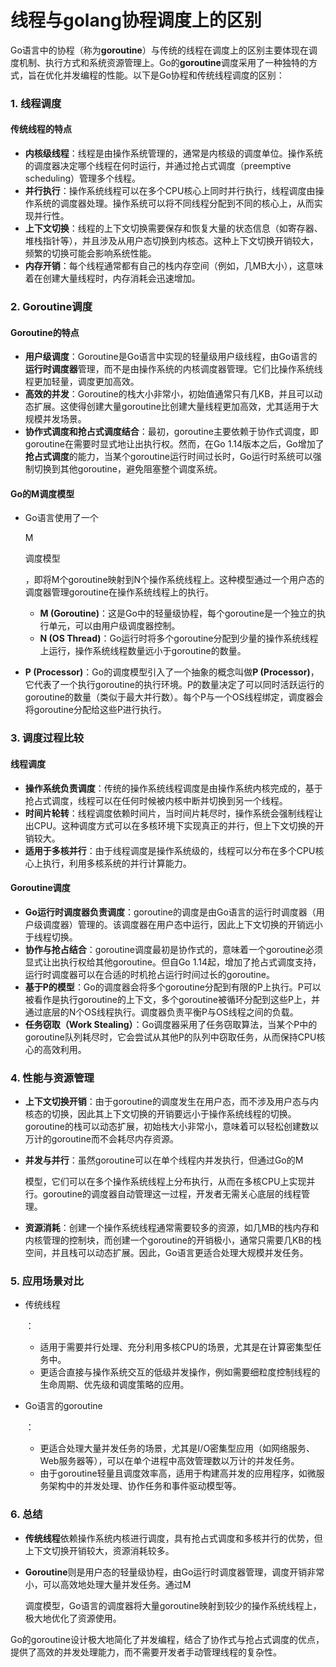 # 线程与golang协程调度上的区别

Go语言中的协程（称为**goroutine**）与传统的线程在调度上的区别主要体现在调度机制、执行方式和系统资源管理上。Go的**goroutine**调度采用了一种独特的方式，旨在优化并发编程的性能。以下是Go协程和传统线程调度的区别：

### 1. **线程调度**

#### **传统线程的特点**

- **内核级线程**：线程是由操作系统管理的，通常是内核级的调度单位。操作系统的调度器决定哪个线程在何时运行，并通过抢占式调度（preemptive scheduling）管理多个线程。
- **并行执行**：操作系统线程可以在多个CPU核心上同时并行执行，线程调度由操作系统的调度器处理。操作系统可以将不同线程分配到不同的核心上，从而实现并行性。
- **上下文切换**：线程的上下文切换需要保存和恢复大量的状态信息（如寄存器、堆栈指针等），并且涉及从用户态切换到内核态。这种上下文切换开销较大，频繁的切换可能会影响系统性能。
- **内存开销**：每个线程通常都有自己的栈内存空间（例如，几MB大小），这意味着在创建大量线程时，内存消耗会迅速增加。

### 2. **Goroutine调度**

#### **Goroutine的特点**

- **用户级调度**：Goroutine是Go语言中实现的轻量级用户级线程，由Go语言的**运行时调度器**管理，而不是由操作系统的内核调度器管理。它们比操作系统线程更加轻量，调度更加高效。
- **高效的并发**：Goroutine的栈大小非常小，初始值通常只有几KB，并且可以动态扩展。这使得创建大量goroutine比创建大量线程更加高效，尤其适用于大规模并发场景。
- **协作式调度和抢占式调度结合**：最初，goroutine主要依赖于协作式调度，即goroutine在需要时显式地让出执行权。然而，在Go 1.14版本之后，Go增加了**抢占式调度**的能力，当某个goroutine运行时间过长时，Go运行时系统可以强制切换到其他goroutine，避免阻塞整个调度系统。

#### **Go的M调度模型**

- Go语言使用了一个

  M

  调度模型

  ，即将M个goroutine映射到N个操作系统线程上。这种模型通过一个用户态的调度器管理goroutine在操作系统线程上的执行。

  - **M (Goroutine)**：这是Go中的轻量级协程，每个goroutine是一个独立的执行单元，可以由用户级调度器控制。
  - **N (OS Thread)**：Go运行时将多个goroutine分配到少量的操作系统线程上运行，操作系统线程数量远小于goroutine的数量。

- **P (Processor)**：Go的调度模型引入了一个抽象的概念叫做**P (Processor)**，它代表了一个执行goroutine的执行环境。P的数量决定了可以同时活跃运行的goroutine的数量（类似于最大并行数）。每个P与一个OS线程绑定，调度器会将goroutine分配给这些P进行执行。

### 3. **调度过程比较**

#### **线程调度**

- **操作系统负责调度**：传统的操作系统线程调度是由操作系统内核完成的，基于抢占式调度，线程可以在任何时候被内核中断并切换到另一个线程。
- **时间片轮转**：线程调度依赖时间片，当时间片耗尽时，操作系统会强制线程让出CPU。这种调度方式可以在多核环境下实现真正的并行，但上下文切换的开销较大。
- **适用于多核并行**：由于线程调度是操作系统级的，线程可以分布在多个CPU核心上执行，利用多核系统的并行计算能力。

#### **Goroutine调度**

- **Go运行时调度器负责调度**：goroutine的调度是由Go语言的运行时调度器（用户级调度器）管理的。该调度器在用户态中运行，因此上下文切换的开销远小于线程切换。
- **协作与抢占结合**：goroutine调度最初是协作式的，意味着一个goroutine必须显式让出执行权给其他goroutine。但自Go 1.14起，增加了抢占式调度支持，运行时调度器可以在合适的时机抢占运行时间过长的goroutine。
- **基于P的模型**：Go的调度器会将多个goroutine分配到有限的P上执行。P可以被看作是执行goroutine的上下文，多个goroutine被循环分配到这些P上，并通过底层的N个OS线程执行。调度器负责平衡P与OS线程之间的负载。
- **任务窃取（Work Stealing）**：Go调度器采用了任务窃取算法，当某个P中的goroutine队列耗尽时，它会尝试从其他P的队列中窃取任务，从而保持CPU核心的高效利用。

### 4. **性能与资源管理**

- **上下文切换开销**：由于goroutine的调度发生在用户态，而不涉及用户态与内核态的切换，因此其上下文切换的开销要远小于操作系统线程的切换。goroutine的栈可以动态扩展，初始栈大小非常小，意味着可以轻松创建数以万计的goroutine而不会耗尽内存资源。

- **并发与并行**：虽然goroutine可以在单个线程内并发执行，但通过Go的M

  

  模型，它们可以在多个操作系统线程上分布执行，从而在多核CPU上实现并行。goroutine的调度器自动管理这一过程，开发者无需关心底层的线程管理。

  

- **资源消耗**：创建一个操作系统线程通常需要较多的资源，如几MB的栈内存和内核管理的控制块，而创建一个goroutine的开销极小，通常只需要几KB的栈空间，并且栈可以动态扩展。因此，Go语言更适合处理大规模并发任务。

### 5. **应用场景对比**

- 传统线程

  ：

  - 适用于需要并行处理、充分利用多核CPU的场景，尤其是在计算密集型任务中。
  - 更适合直接与操作系统交互的低级并发操作，例如需要细粒度控制线程的生命周期、优先级和调度策略的应用。

- Go语言的goroutine

  ：

  - 更适合处理大量并发任务的场景，尤其是I/O密集型应用（如网络服务、Web服务器等），可以在单个进程中高效管理数以万计的并发任务。
  - 由于goroutine轻量且调度效率高，适用于构建高并发的应用程序，如微服务架构中的并发处理、协作任务和事件驱动模型等。

### 6. **总结**

- **传统线程**依赖操作系统内核进行调度，具有抢占式调度和多核并行的优势，但上下文切换开销较大，资源消耗较多。

- **Goroutine**则是用户态的轻量级协程，由Go运行时调度器管理，调度开销非常小，可以高效地处理大量并发任务。通过M

  

  调度模型，Go语言的调度器将大量goroutine映射到较少的操作系统线程上，极大地优化了资源使用。

  

Go的goroutine设计极大地简化了并发编程，结合了协作式与抢占式调度的优点，提供了高效的并发处理能力，而不需要开发者手动管理线程的复杂性。
